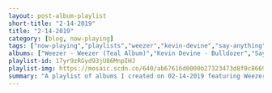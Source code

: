 ```yaml
---
layout: post-album-playlist
short-title: "2-14-2019"
title: "2-14-2019"
category: [blog, now-playing]
tags: ["now-playing","playlists","weezer","kevin-devine","say-anything","millencolin","rise-against","ron-gallo","creep-diet","the-jangle-sheep","the-so-long-vinyls","nada-surf"]
albums: ["Weezer - Weezer (Teal Album)","Kevin Devine - Bulldozer","Say Anything - Oliver Appropriate","Millencolin - SOS","Rise Against - The Ghost Note Symphonies, Vol.1","Ron Gallo - HEAVY META","Creep Diet - Big Mistake","The Jangle Sheep - Leave Me Satisfied","The So Long Vinyls - Give Up on Yourself, Indiana","Nada Surf - North 6th Street"]
playlist-id: 17yr9zRGyd93jU86MnpIHJ
playlist-img: https://mosaic.scdn.co/640/ab67616d0000b27323473d8f0c8669583307532eab67616d0000b27341b3a4a08cc4583f02130d64ab67616d0000b273878ade6c3a3995b27a4fb200ab67616d0000b273edefe44d1943206d63934863
summary: "A playlist of albums I created on 02-14-2019 featuring Weezer, Kevin Devine, Say Anything, Millencolin, Rise Against, Ron Gallo, Creep Diet, The Jangle Sheep, The So Long Vinyls, and Nada Surf"
---
```

